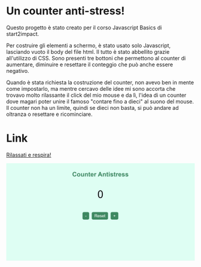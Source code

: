 # Un counter anti-stress!

Questo progetto è stato creato per il corso Javascript Basics di start2impact.

Per costruire gli elementi a schermo, è stato usato solo Javascript, lasciando vuoto il body del file html. Il tutto è stato abbellito grazie all'utilizzo di CSS.
Sono presenti tre bottoni che permettono al counter di aumentare, diminuire e resettare il conteggio che può anche essere negativo.

Quando è stata richiesta la costruzione del counter, non avevo ben in mente come impostarlo, ma mentre cercavo delle idee mi sono accorta che trovavo molto rilassante il click del mio mouse e da lì, l'idea di un counter dove magari poter unire il famoso "contare fino a dieci" al suono del mouse. Il counter non ha un limite, quindi se dieci non basta, si può andare ad oltranza o resettare e ricominciare.

# Link
[Rilassati e respira!](https://counter-antistress.netlify.app/)

![screenshot](src/img/counter-img.png)
